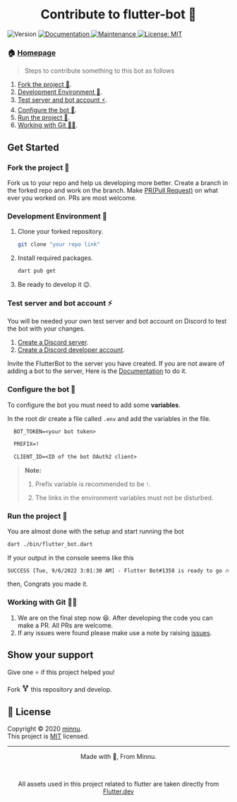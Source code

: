 <h1 align="center">Contribute to flutter-bot 🤖</h1>

<p>
  <img alt="Version" src="https://img.shields.io/badge/version-2.4.4--stable.1-blue.svg?cacheSeconds=2592000" />
  <a href="https://github.com/yahu1031/FlutterBot#readme" target="_blank">
    <img alt="Documentation" src="https://img.shields.io/badge/documentation-yes-brightgreen.svg" />
  </a>
  <a href="https://github.com/yahu1031/FlutterBot/graphs/commit-activity" target="_blank">
    <img alt="Maintenance" src="https://img.shields.io/badge/Maintained%3F-yes-green.svg" />
  </a>
  <a href="https://github.com/yahu1031/FlutterBot/blob/main/LICENSE" target="_blank">
    <img alt="License: MIT" src="https://img.shields.io/github/license/yahu1031/flutterbot" />
  </a>
</p>

### 🏠 [Homepage](https://github.com/yahu1031/FlutterBot#readme) ###

> Steps to contribute something to this bot as follows

1) [Fork the project :fork_and_knife:](https://github.com/yahu1031/FlutterBot/blob/main/CONTRIBUTING.md#fork-the-project-fork_and_knife).
2) [Development Environment :hammer:](https://github.com/yahu1031/FlutterBot/blob/main/CONTRIBUTING.md#development-environment-hammer).
3) [Test server and bot account :zap:](https://github.com/yahu1031/FlutterBot/blob/main/CONTRIBUTING.md#test-server-and-bot-account-zap).
4) [Configure the bot :wrench:](https://github.com/yahu1031/FlutterBot/blob/main/CONTRIBUTING.md#configure-the-bot-wrench).
5) [Run the project :running:](https://github.com/yahu1031/FlutterBot/blob/main/CONTRIBUTING.md#run-the-project-running).
6) [Working with Git :man_technologist:](https://github.com/yahu1031/FlutterBot/blob/main/CONTRIBUTING.md#working-with-git-man_technologist).

## Get Started ##

### Fork the project :fork_and_knife: ###

Fork us to your repo and help us developing more better. Create a branch in the forked repo and work on the branch. Make [PR(Pull Request)](https://github.com/yahu1031/FlutterBot/pull) on what ever you worked on. PRs are most welcome.

### Development Environment :hammer: ###

1) Clone your forked repository.

    ```sh
    git clone "your repo link"
    ```

2) Install required packages.

    ```sh
    dart pub get
    ```

3) Be ready to develop it :wink:.

### Test server and bot account :zap: ###

You will be needed your own test server and bot account on Discord to test the bot with your changes.

1) [Create a Discord server](https://support.discord.com/hc/en-us/articles/204849977-How-do-I-create-a-server-).
2) [Create a Discord developer account](https://discordapp.com/developers/applications/).

Invite the FlutterBot to the server you have created. If you are not aware of adding a bot to the server, Here is the [Documentation](https://discord.com/developers/docs/topics/oauth2#bots) to do it.

### Configure the bot :wrench: ###

To configure the bot you must need to add some **variables**.

In the root dir create a file called `.env` and add the variables in the file.

  ```txt
    BOT_TOKEN=<your bot token>

    PREFIX=!

    CLIENT_ID=<ID of the bot OAuth2 client>
  ```

  > **Note:**
  >
  > 1) Prefix variable is recommended to be `!`.
  >
  > 2) The links in the environment variables must not be disturbed.

### Run the project :running: ###

You are almost done with the setup and start running the bot

  ```sh
  dart ./bin/flutter_bot.dart
  ```

If your output in the console seems like this

  ```log
  SUCCESS [Tue, 9/6/2022 3:01:30 AM] - Flutter Bot#1358 is ready to go 🔥
  ```

then, Congrats you made it.

### Working with Git :man_technologist: ###

1) We are on the final step now :satisfied:. After developing the code you can make a PR. All PRs are welcome.
2) If any issues were found please make use a note by raising [issues](https://github.com/yahu1031/FlutterBot/issues/new).

## Show your support ##

Give one ⭐️ if this project helped you!

Fork <svg class="octicon octicon-repo-forked" viewBox="0 0 16 16" version="1.1" width="16" height="16" aria-hidden="true"><path fill-rule="evenodd" d="M5 3.25a.75.75 0 11-1.5 0 .75.75 0 011.5 0zm0 2.122a2.25 2.25 0 10-1.5 0v.878A2.25 2.25 0 005.75 8.5h1.5v2.128a2.251 2.251 0 101.5 0V8.5h1.5a2.25 2.25 0 002.25-2.25v-.878a2.25 2.25 0 10-1.5 0v.878a.75.75 0 01-.75.75h-4.5A.75.75 0 015 6.25v-.878zm3.75 7.378a.75.75 0 11-1.5 0 .75.75 0 011.5 0zm3-8.75a.75.75 0 100-1.5.75.75 0 000 1.5z"></path></svg> this repository and develop.

## 📝 License ##

Copyright © 2020 [minnu](https://github.com/yahu1031).<br />
This project is [MIT](https://github.com/yahu1031/FlutterBot/blob/main/LICENSE) licensed.

***

<p align="center"> Made with 💚, From Minnu. </p> <br />
<p align="center">All assets used in this project related to flutter are taken directly from <a href="https://flutter.dev">Flutter.dev</a></p>